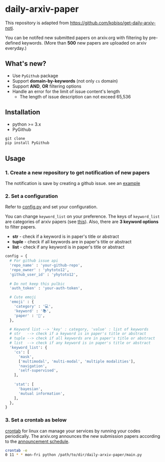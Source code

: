 # daily-arxiv-paper
This repository is adapted from https://github.com/kobiso/get-daily-arxiv-noti.

You can be notifed new submitted papers on arxiv.org with filtering by pre-defined keywords. (More than **500** new papers are uploaded on arxiv everyday.)

## What's new?
- Use `PyGithub` package
- Support **domain-by-keywords** (not only `cs` domain)
- Support **AND**, **OR** filtering options
- Handle an error for the limit of issue content's length
  - The length of issue description can not exceed 65,536

## Installation
- python >= 3.x
- PyGithub

```python
git clone 
pip install PyGithub
```

## Usage
### 1. Create a new repository to get notification of new papers
The notification is save by creating a github issue. see an [example](https://github.com/yhytoto12/new-arxiv-papers/issues/1)  

### 2. Set a configuration
Refer to [config.py](https://github.com/yhytoto12/daily-arxiv-paper/blob/main/config.py) and set your configuration. 

You can change `keyword_list` on your preference. The keys of `keyword_list` are categories of arxiv papers (see [this](https://arxiv.org/)). Also, there are **3 keyword options** to filter papers.
- **str** - check if a keyword is in paper's title or abstract
- **tuple** - check if all keywords are in paper's title or abstract
- **list** - check if any keyword is in paper's title or abstract  

```python
config = {
  # For github issue api
  'repo_name' : 'your-github-repo',
  'repo_owner' : 'yhytoto12',
  'github_user_id' : 'yhytoto12',
  
  # Do not keep this pulbic
  'auth_token' : 'your-auth-token',

  # Cute emoji
  'emoji' : {
    'category' : '💻',
    'keyword' : '📚',
    'paper' : '📃',
  },

  # Keyword list --> 'key' : category, 'value' : list of keywords
  # str   --> check if a keyword is in paper's title or abstract
  # tuple --> check if all keywords are in paper's title or abstract
  # list  --> check if any keyword is in paper's title or abstract
  'keyword_list': {
    'cs': [
      'mask',
      ['multimodal', 'multi-modal', 'multiple modalities'],
      'navigation',
      'self-supervised',
    ],
    
    'stat': [
      'bayesian',
      'mutual information',
    ],
  },
}
```

### 3. Set a crontab as below
[crontab](https://crontab.guru/) for linux can manage your services by running your codes periodically. The arxiv.org announces the new submission papers according to the [announcement schedule](https://arxiv.org/help/availability).
```bash
crontab -e
0 11 * * mon-fri python /path/to/dir/daily-arxiv-paper/main.py
```


 
